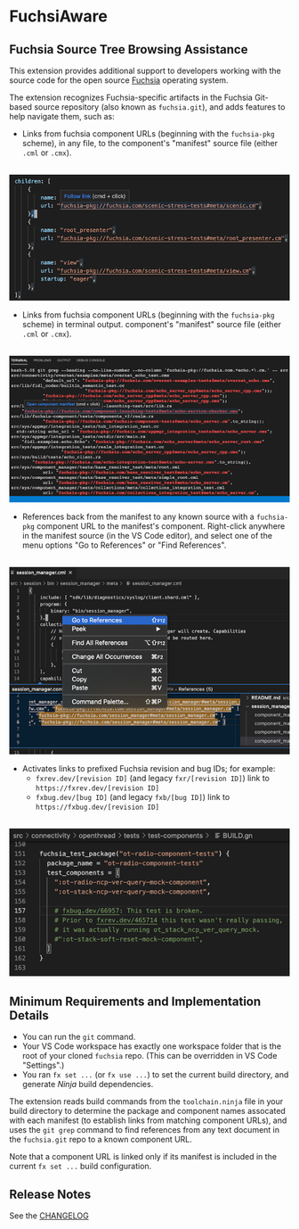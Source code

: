 # FuchsiAware
## Fuchsia Source Tree Browsing Assistance

This extension provides additional support to developers working with the source code for the
open source [Fuchsia](https://fuchsia.dev) operating system.

The extension recognizes Fuchsia-specific artifacts in the Fuchsia Git-based source repository
(also known as `fuchsia.git`), and adds features to help navigate them, such as:

* Links from fuchsia component URLs (beginning with the `fuchsia-pkg` scheme), in any file, to the
  component's "manifest" source file (either `.cml` or `.cmx`).

&emsp;&emsp;&emsp;![document-links](images/document-links.png)

* Links from fuchsia component URLs (beginning with the `fuchsia-pkg` scheme) in terminal output.
  component's "manifest" source file (either `.cml` or `.cmx`).

&emsp;&emsp;&emsp;![terminal-links](images/terminal-links.png)

* References back from the manifest to any known source with a `fuchsia-pkg` component URL to the
  manifest's component. Right-click anywhere in the manifest source (in the VS Code editor), and
  select one of the menu options "Go to References" or "Find References".

&emsp;&emsp;&emsp;![references](images/references.png)

* Activates links to prefixed Fuchsia revision and bug IDs; for example:
  - `fxrev.dev/[revision ID]` (and legacy `fxr/[revision ID]`) link to `https://fxrev.dev/[revision ID]`
  - `fxbug.dev/[bug ID]` (and legacy `fxb/[bug ID]`) link to `https://fxbug.dev/[revision ID]`

&emsp;&emsp;&emsp;![fxrev-and-fxbug-links](images/fxrev-and-fxbug-links.png)

## Minimum Requirements and Implementation Details

* You can run the `git` command.
* Your VS Code workspace has exactly one workspace folder that is the root of your cloned `fuchsia`
  repo. (This can be overridden in VS Code "Settings".)
* You ran `fx set ...` (or `fx use ...`) to set the current build directory, and generate _Ninja_
  build dependencies.

The extension reads build commands from the `toolchain.ninja` file in your build directory to
determine the package and component names assocated with each manifest (to establish links from
matching component URLs), and uses the `git grep` command to find references from any text document
in the `fuchsia.git` repo to a known component URL.

Note that a component URL is linked only if its manifest is included in the current `fx set ...`
build configuration.

## Release Notes

See the [CHANGELOG](CHANGELOG.md)

